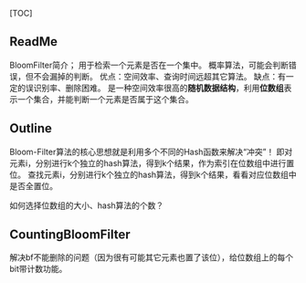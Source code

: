 

[TOC]



## ReadMe

BloomFilter简介；
用于检索一个元素是否在一个集中。
概率算法，可能会判断错误，但不会漏掉的判断。
  优点：空间效率、查询时间远超其它算法。
  缺点：有一定的误识别率、删除困难。
是一种空间效率很高的**随机数据结构**，利用**位数组**表示一个集合，并能判断一个元素是否属于这个集合。



## Outline

Bloom-Filter算法的核心思想就是利用多个不同的Hash函数来解决“冲突”！
即对元素i，分别进行k个独立的hash算法，得到k个结果，作为索引在位数组中进行置位。
查找元素i，分别进行k个独立的hash算法，得到k个结果，看看对应位数组中是否全置位。

如何选择位数组的大小、hash算法的个数？



## CountingBloomFilter

解决bf不能删除的问题（因为很有可能其它元素也置了该位），给位数组上的每个bit带计数功能。